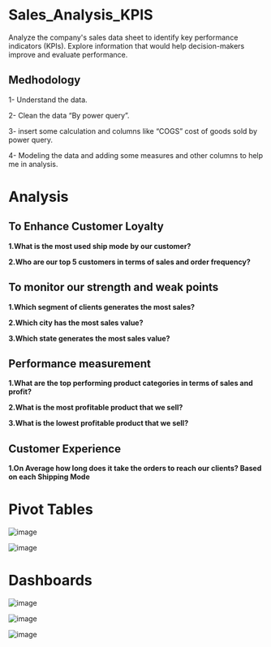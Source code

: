# Sales_Analysis_KPIS

Analyze the company's sales data sheet to identify key performance indicators (KPIs). Explore information that would help decision-makers improve and evaluate performance.

## Medhodology
1- Understand the data.

2- Clean the data “By power query”.

3- insert some calculation and columns like “COGS” cost of goods sold by power query.

4- Modeling the data and adding some measures and other columns to help me in analysis.

# Analysis
## To Enhance Customer Loyalty

**1.What is the most used ship mode by our customer?**

**2.Who are our top 5 customers in terms of sales and order frequency?**

## To monitor our strength and weak points

**1.Which segment of clients generates the most sales?**

**2.Which city has the most sales value?**

**3.Which state generates the most sales value?**

## Performance measurement

**1.What are the top performing product categories in terms of sales and profit?**

**2.What is the most profitable product that we sell?**

**3.What is the lowest profitable product that we sell?**

## Customer Experience

**1.On Average how long does it take the orders to reach our clients? Based on each Shipping
Mode**

# Pivot Tables

![image](https://github.com/Steffi-9/Sales_Analysis_KPIS/assets/58806839/886639e1-f9d8-4003-a51b-45abeb3dbde1)

![image](https://github.com/Steffi-9/Sales_Analysis_KPIS/assets/58806839/6db046c4-f704-4c80-87d6-a8e12670d4c5)

# Dashboards

![image](https://github.com/Steffi-9/Sales_Analysis_KPIS/assets/58806839/fc30d65b-0210-49c5-9559-f9b2101a5fc2)

![image](https://github.com/Steffi-9/Sales_Analysis_KPIS/assets/58806839/c207da07-15c2-4cc8-aa76-63b147bfab10)

![image](https://github.com/Steffi-9/Sales_Analysis_KPIS/assets/58806839/e21acf66-3cd9-4427-a418-34a7ed7469e5)





 
